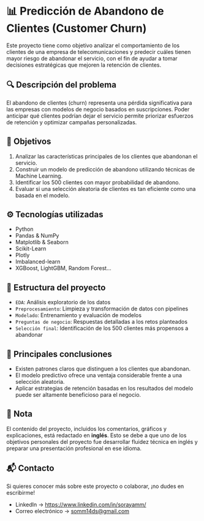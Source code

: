 # 📊 **Predicción de Abandono de Clientes (Customer Churn)**

Este proyecto tiene como objetivo analizar el comportamiento de los clientes de una empresa de telecomunicaciones y predecir cuáles tienen mayor riesgo de abandonar el servicio, con el fin de ayudar a tomar decisiones estratégicas que mejoren la retención de clientes.

## 🔍 **Descripción del problema**
El abandono de clientes (churn) representa una pérdida significativa para las empresas con modelos de negocio basados en suscripciones. Poder anticipar qué clientes podrían dejar el servicio permite priorizar esfuerzos de retención y optimizar campañas personalizadas.

## 🎯 **Objetivos**
1. Analizar las características principales de los clientes que abandonan el servicio.
2. Construir un modelo de predicción de abandono utilizando técnicas de Machine Learning.
3. Identificar los 500 clientes con mayor probabilidad de abandono.
4. Evaluar si una selección aleatoria de clientes es tan eficiente como una basada en el modelo.

## ⚙️ **Tecnologías utilizadas**
- Python
- Pandas & NumPy
- Matplotlib & Seaborn
- Scikit-Learn
- Plotly
- Imbalanced-learn
- XGBoost, LightGBM, Random Forest...  

## 📁 **Estructura del proyecto**
- `EDA`: Análisis exploratorio de los datos
- `Preprocesamiento`: Limpieza y transformación de datos con pipelines
- `Modelado`: Entrenamiento y evaluación de modelos
- `Preguntas de negocio`: Respuestas detalladas a los retos planteados
- `Selección final`: Identificación de los 500 clientes más propensos a abandonar

## 🧠 **Principales conclusiones**
- Existen patrones claros que distinguen a los clientes que abandonan.
- El modelo predictivo ofrece una ventaja considerable frente a una selección aleatoria.
- Aplicar estrategias de retención basadas en los resultados del modelo puede ser altamente beneficioso para el negocio.

## 📌 **Nota**
El contenido del proyecto, incluidos los comentarios, gráficos y explicaciones, está redactado en **inglés**. Esto se debe a que uno de los objetivos personales del proyecto fue desarrollar fluidez técnica en inglés y preparar una presentación profesional en ese idioma.

## 📬 **Contacto**
Si quieres conocer más sobre este proyecto o colaborar, ¡no dudes en escribirme!
- LinkedIn -> https://www.linkedin.com/in/sorayamm/
- Correo electrónico -> somm14ds@gmail.com
